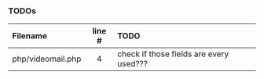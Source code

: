 ### TODOs
| Filename | line # | TODO
|:------|:------:|:------
| php/videomail.php | 4 | check if those fields are every used???